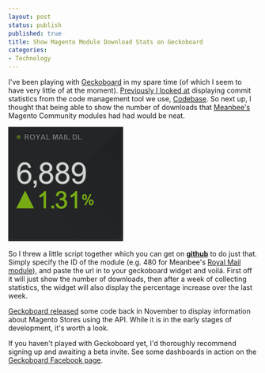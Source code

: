 ```yaml
---
layout: post
status: publish
published: true
title: Show Magento Module Download Stats on Geckoboard
categories:
- Technology
---
```

I've been playing with <a href="http://www.geckoboard.com/">Geckoboard</a> in my spare time (of which I seem to have very little of at the moment).  <a href="2011/01/codebase-integration-with-geckoboard">Previously I looked at</a> displaying commit statistics from the code management tool we use, <a href="http://www.codebasehq.com/t/w1xzietlf7bit8qd/">Codebase</a>.  So next up, I thought that being able to show the number of downloads that <a href="http://www.meanbee.com">Meanbee's</a> Magento Community modules had had would be neat.

<img src="/img/2011/01/royalmail_downloads.png" alt="Royal Mail Module Downloads" title="Royal Mail Module Downloads" />

So I threw a little script together which you can get on <b><a href="https://github.com/bobbyshaw/magento-module-downloads-geckoboard">github</a></b> to do just that.  Simply specify the ID of the module (e.g. 480 for Meanbee's <a href="http://www.magentocommerce.com/magento-connect/Meanbee/extension/480/royalmail-shipping-options">Royal Mail module</a>), and paste the url in to your geckoboard widget and voilá.  First off it will just show the number of downloads, then after a week of collecting statistics, the widget will also display the percentage increase over the last week.

<a href="http://geckoboard.zendesk.com/entries/296250-how-to-magento-ecommerce-widgets-v1-0">Geckoboard released</a> some code back in November to display information about Magento Stores using the API.   While it is in the early stages of development, it's worth a look.

If you haven't played with Geckoboard yet, I'd thoroughly recommend signing up and awaiting a beta invite.  See some dashboards in action on the <a href="http://www.facebook.com/album.php?aid=40199&id=153177308049200">Geckoboard Facebook page</a>.
